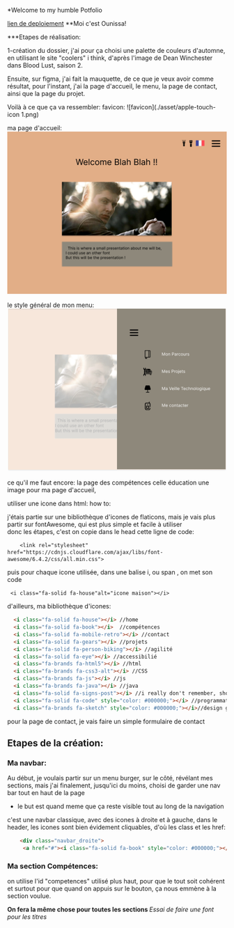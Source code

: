 *Welcome to my humble Potfolio

[lien de deploiement](https://ounissasadaoui.github.io/Portfolio/)
**Moi c'est Ounissa!

***Etapes de réalisation:

1-création du dossier, 
j'ai pour ça choisi une palette de couleurs d'automne, en utilisant le site "coolers" i think, d'après l'image de Dean Winchester dans Blood Lust, saison 2.

Ensuite, sur figma, j'ai fait la mauquette, de ce que je veux avoir comme résultat, pour l'instant, j'ai la page d'accueil, le menu, la page de contact, ainsi que la page du projet.

 Voilà à ce que ça va ressembler:
 favicon: 
 ![favicon](./asset/apple-touch-icon 1.png)
 
 ma page d'accueil:
 ![icones](./asset/page-acceuil.png)

le style général de mon menu:
![favicon](./asset/page_menu_déroulé.png)

ce qu'il me faut encore:
  la page des compétences
  celle éducation
  une image pour ma page d'accueil, 

utiliser une icone dans html: how to:

j'étais partie sur une bibliothèque d'icones de flaticons, mais je vais plus partir sur fontAwesome, qui est plus simple et facile à utiliser   
donc les étapes, c'est on copie dans le head cette ligne de code:
```
    <link rel="stylesheet" href="https://cdnjs.cloudflare.com/ajax/libs/font-awesome/6.4.2/css/all.min.css">

```

puis pour chaque icone utilisée, dans une balise i, ou span , on met son code 
```
 <i class="fa-solid fa-house"alt="icone maison"></i> 
 ```

d'ailleurs, ma bibliothèque d'icones:
```html
  <i class="fa-solid fa-house"></i> //home
  <i class="fa-solid fa-book"></i>  //compétences
  <i class="fa-solid fa-mobile-retro"></i> //contact
  <i class="fa-solid fa-gears"></i> //projets
  <i class="fa-solid fa-person-biking"></i> //agilité
  <i class="fa-solid fa-eye"></i> //accessibilié
  <i class="fa-brands fa-html5"></i> //html
  <i class="fa-brands fa-css3-alt"></i> //CSS
  <i class="fa-brands fa-js"></i> //js
  <i class="fa-brands fa-java"></i> //java
  <i class="fa-solid fa-signs-post"></i> //i really don't remember, should've done it eralier
  <i class="fa-solid fa-code" style="color: #000000;"></i> //programmation
  <i class="fa-brands fa-sketch" style="color: #000000;"></i>//design graphique

```

pour la page de contact, je vais faire un simple formulaire de contact

## Etapes de la création:
### Ma navbar:
Au début, je voulais partir sur un menu burger, sur le côté, révélant mes sections, mais j'ai finalement, jusqu'ici du moins, choisi de garder une nav bar tout en haut de la page
 * le but est quand meme que ça reste visible tout au long de la navigation

c'est une navbar classique, avec des icones à droite et à gauche, dans le header, les icones sont bien évidement cliquables, d'où les class et les href:
``` html
    <div class="navbar_droite">
     <a href="#"><i class="fa-solid fa-book" style="color: #000000;"></i></a>

```
### Ma section Compétences:
on utilise l'id "competences" utilisé plus haut, pour que le tout soit cohérent et surtout pour que quand on appuis sur le bouton, ça nous emmène à la section voulue.

<b>On fera la même chose pour toutes les sections </b>
<i>  Essai de faire une font pour les titres <i>